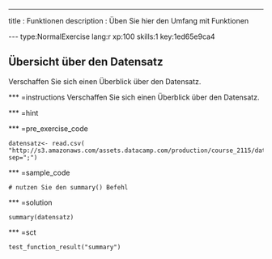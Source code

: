 ---
title       : Funktionen
description : Üben Sie hier den Umfang mit Funktionen


--- type:NormalExercise lang:r xp:100 skills:1 key:1ed65e9ca4
## Übersicht über den Datensatz

Verschaffen Sie sich einen Überblick über den Datensatz.


*** =instructions
Verschaffen Sie sich einen Überblick über den Datensatz.

*** =hint

*** =pre_exercise_code
```{r}
datensatz<- read.csv( "http://s3.amazonaws.com/assets.datacamp.com/production/course_2115/datasets/Datensatz_A1.csv", sep=";")
```

*** =sample_code
```{r}
# nutzen Sie den summary() Befehl
```

*** =solution
```{r}
summary(datensatz)
```

*** =sct
```{r}
test_function_result("summary")
```

